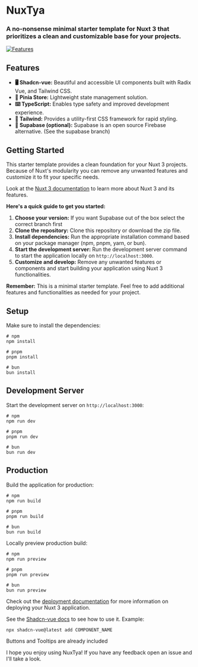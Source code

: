 
# NuxTya

### A no-nonsense minimal starter template for Nuxt 3 that prioritizes a clean and customizable base for your projects.
[![Features](https://skillicons.dev/icons?i=nuxt,pinia,typescript,tailwind,supabase,bun)](https://skillicons.dev)

## Features 

-   **🖥️ Shadcn-vue:** Beautiful and accessible UI components built with Radix Vue, and Tailwind CSS.
-   **🍍 Pinia Store:** Lightweight state management solution. 
-   **⌨️ TypeScript:** Enables type safety and improved development experience.
-   **💨 Tailwind:** Provides a utility-first CSS framework for rapid styling.
-   **💾 Supabase (optional):** Supabase is an open source Firebase alternative. (See the supabase branch)

## Getting Started

This starter template provides a clean foundation for your Nuxt 3 projects. Because of Nuxt's modularity you can remove any unwanted features and customize it to fit your specific needs.

Look at the [Nuxt 3 documentation](https://nuxt.com/docs/getting-started/introduction) to learn more about Nuxt 3 and its features.

**Here's a quick guide to get you started:**

1.  **Choose your version:** If you want Supabase out of the box select the correct branch first
2.  **Clone the repository:** Clone this repository or download the zip file.
4.  **Install dependencies:** Run the appropriate installation command based on your package manager (npm, pnpm, yarn, or bun).
6.  **Start the development server:** Run the development server command to start the application locally on `http://localhost:3000`.
8.  **Customize and develop:** Remove any unwanted features or components and start building your application using Nuxt 3 functionalities.

**Remember:** This is a minimal starter template. Feel free to add additional features and functionalities as needed for your project.

## Setup

Make sure to install the dependencies:

```
# npm
npm install

# pnpm
pnpm install

# bun
bun install

```


## Development Server

Start the development server on `http://localhost:3000`:

```
# npm
npm run dev

# pnpm
pnpm run dev

# bun
bun run dev

```

## Production

Build the application for production:

```
# npm
npm run build

# pnpm
pnpm run build

# bun
bun run build

```

Locally preview production build:

```
# npm
npm run preview

# pnpm
pnpm run preview

# bun
bun run preview

```


Check out the [deployment documentation](https://nuxt.com/docs/getting-started/deployment) for more information on deploying your Nuxt 3 application.

See the [Shadcn-vue docs](https://www.shadcn-vue.com/docs/introduction.html) to see how to use it.
Example: 
```
npx shadcn-vue@latest add COMPONENT_NAME
```
Buttons and Tooltips are already included

I hope you enjoy using NuxTya! If you have any feedback open an issue and I'll take a look.